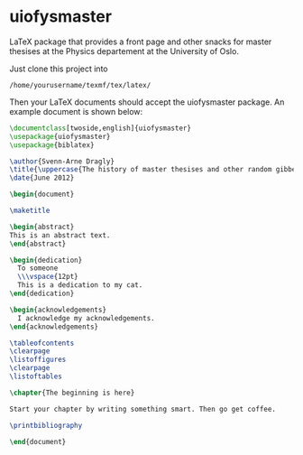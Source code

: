 uiofysmaster
============

LaTeX package that provides a front page and other snacks for master thesises at the Physics departement at the University of Oslo.

Just clone this project into

    /home/yourusername/texmf/tex/latex/

Then your LaTeX documents should accept the uiofysmaster package. An example document is shown below:

```latex
\documentclass[twoside,english]{uiofysmaster}
\usepackage{uiofysmaster}
\usepackage{biblatex}

\author{Svenn-Arne Dragly}
\title{\uppercase{The history of master thesises and other random gibberish}}
\date{June 2012}

\begin{document}

\maketitle

\begin{abstract}
This is an abstract text.
\end{abstract}

\begin{dedication}
  To someone
  \\\vspace{12pt}
  This is a dedication to my cat.
\end{dedication}

\begin{acknowledgements}
  I acknowledge my acknowledgements.
\end{acknowledgements}

\tableofcontents
\clearpage
\listoffigures
\clearpage
\listoftables

\chapter{The beginning is here}

Start your chapter by writing something smart. Then go get coffee.

\printbibliography

\end{document}
```
